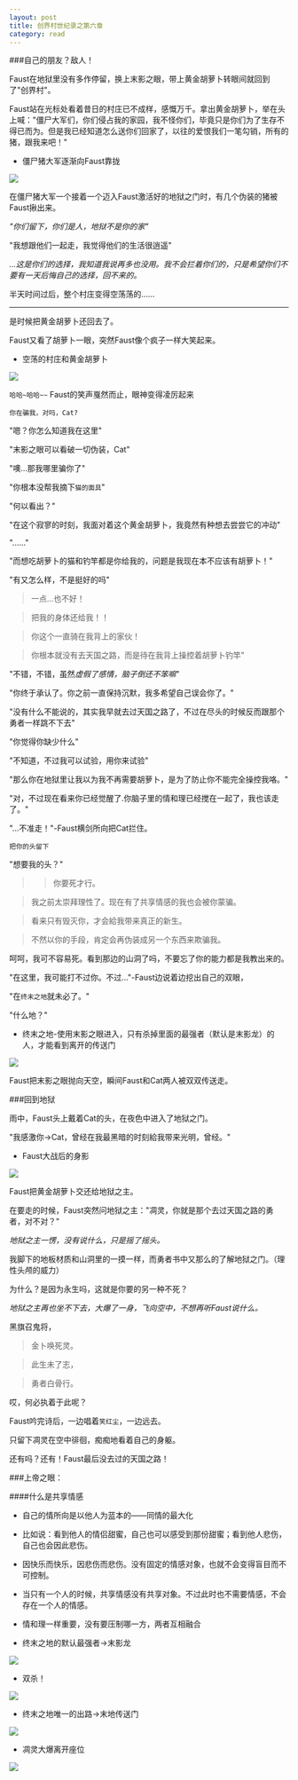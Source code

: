```yaml
---
layout: post
title: 创界村世纪录之第六章
category: read
---
```

###自己的朋友？敌人！

Faust在地狱里没有多作停留，换上末影之眼，带上黄金胡萝卜转眼间就回到了"创界村"。

Faust站在光标处看着昔日的村庄已不成样，感慨万千。拿出黄金胡萝卜，举在头上喊："僵尸大军们，你们侵占我的家园，我不怪你们，毕竟只是你们为了生存不得已而为。但是我已经知道怎么送你们回家了，以往的爱恨我们一笔勾销，所有的猪，跟我来吧！"

- 僵尸猪大军逐渐向Faust靠拢

<img class="cover" src="/images/2014/10/read/MC-CJC/20141003.jpg" />

在僵尸猪大军一个接着一个迈入Faust激活好的地狱之门时，有几个伪装的猪被Faust揪出来。

*"你们留下，你们是人，地狱不是你的家"*

"我想跟他们一起走，我觉得他们的生活很逍遥"

*...这是你们的选择，我知道我说再多也没用。我不会拦着你们的，只是希望你们不要有一天后悔自己的选择，回不来的。*

半天时间过后，整个村庄变得空荡荡的……

---

是时候把黄金胡萝卜还回去了。

Faust又看了胡萝卜一眼，突然Faust像个疯子一样大笑起来。

- 空荡的村庄和黄金胡萝卜

<img class="cover" src="/images/2014/10/read/MC-CJC/20141002.jpg" />

`哈哈~哈哈~~` Faust的笑声戛然而止，眼神变得凌厉起来

`你在骗我，对吗，Cat?`

"嗯？你怎么知道我在这里"

"末影之眼可以看破一切伪装，Cat"

"噢...那我哪里骗你了"

"你根本没帮我摘下`猫的面具`"

"何以看出？"

"在这个寂寥的时刻，我面对着这个黄金胡萝卜，我竟然有种想去尝尝它的冲动"

"......"

"而想吃胡萝卜的猫和钓竿都是你给我的，问题是我现在本不应该有胡萝卜！"

"有又怎么样，不是挺好的吗"

>一点...也不好！

>把我的身体还给我！！

>你这个一直骑在我背上的家伙！

>你根本就没有去天国之路，而是待在我背上操控着胡萝卜钓竿"


"不错，不错，虽然*虚假了感情，脑子倒还不笨嘛*"

"你终于承认了。你之前一直保持沉默，我多希望自己误会你了。"

"没有什么不能说的，其实我早就去过天国之路了，不过在尽头的时候反而跟那个勇者一样跳不下去"

"你觉得你缺少什么"

"不知道，不过我可以试验，用你来试验"

"那么你在地狱里让我以为我不再需要胡萝卜，是为了防止你不能完全操控我咯。"

"对，不过现在看来你已经觉醒了.你脑子里的情和理已经搅在一起了，我也该走了。"

"...不准走！"-Faust横剑所向把Cat拦住。

`把你的头留下`

"想要我的头？"


>>你要死才行。

>我之前太崇拜理性了。现在有了共享情感的我也会被你蒙骗。

>看来只有毁灭你，才会給我带来真正的新生。

>不然以你的手段，肯定会再伪装成另一个东西来欺骗我。


呵呵，我可不容易死。看到那边的山洞了吗，不要忘了你的能力都是我教出来的。

"在这里，我可能打不过你。不过..."-Faust边说着边挖出自己的双眼，

"在`终末之地`就未必了。"

"什么地？"

- 终末之地-使用末影之眼进入，只有杀掉里面的最强者（默认是末影龙）的人，才能看到离开的传送门

<img class="cover" src="/images/2014/10/read/MC-CJC/End-Place.jpg" />

Faust把末影之眼抛向天空，瞬间Faust和Cat两人被双双传送走。

###回到地狱

雨中，Faust头上戴着Cat的头，在夜色中进入了地狱之门。

"我感激你->Cat，曾经在我最黑暗的时刻給我带来光明，曾经。"

- Faust大战后的身影

<img class="cover" src="/images/2014/10/read/MC-CJC/2014-10-03_16.10.47.jpg" />

Faust把黄金胡萝卜交还给地狱之主。

在要走的时候，Faust突然问地狱之主："凋灵，你就是那个去过天国之路的勇者，对不对？"

*地狱之主一愣，没有说什么，只是摇了摇头。*

我脚下的地板材质和山洞里的一摸一样，而勇者书中又那么的了解地狱之门。（理性头颅的威力）

为什么？是因为永生吗，这就是你要的另一种不死？

*地狱之主再也坐不下去，大爆了一身，飞向空中，不想再听Faust说什么。*

>
黑旗召鬼将，

>金卜唤死灵。

>此生未了志，

>勇者白骨行。
>

哎，何必执着于此呢？

Faust吟完诗后，一边唱着`笑红尘`，一边远去。

只留下凋灵在空中徘徊，痴痴地看着自己的身躯。

还有吗？还有！Faust最后没去过的天国之路！

###上帝之眼：

####什么是共享情感

- 自己的情所向是以他人为蓝本的——同情的最大化
- 比如说：看到他人的情侣甜蜜，自己也可以感受到那份甜蜜；看到他人悲伤，自己也会因此悲伤。
- 因快乐而快乐，因悲伤而悲伤。没有固定的情感对象，也就不会变得盲目而不可控制。
- 当只有一个人的时候，共享情感没有共享对象。不过此时也不需要情感，不会存在一个人的情感。
- 情和理一样重要，没有要压制哪一方，两者互相融合

- 终末之地的默认最强者->末影龙

<img class="cover" src="/images/2014/10/read/MC-CJC/2014-10-03_16.01.18.jpg" />

- 双杀！

<img class="cover" src="/images/2014/10/read/MC-CJC/2014-10-03_16.07.57.jpg" />

- 终末之地唯一的出路->末地传送门

<img class="cover" src="/images/2014/10/read/MC-CJC/The_End.jpg" />

- 凋灵大爆离开座位

<img class="cover" src="/images/2014/10/read/MC-CJC/2014-10-03_12.42.23.jpg" />
